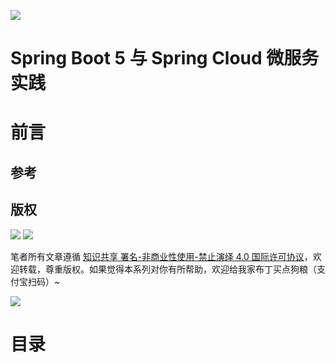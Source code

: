 

![](https://coding.net/u/hoteam/p/Cache/git/raw/master/2017/1/2/1-jYyD5v1QBFKHN1AyqHlzGA.gif)


# Spring Boot 5 与 Spring Cloud 微服务实践



# 前言


## 参考

## 版权


![](https://parg.co/bDY) ![](https://parg.co/bDm)

笔者所有文章遵循 [知识共享 署名-非商业性使用-禁止演绎 4.0 国际许可协议](https://creativecommons.org/licenses/by-nc-nd/4.0/deed.zh)，欢迎转载，尊重版权。如果觉得本系列对你有所帮助，欢迎给我家布丁买点狗粮（支付宝扫码）~

![](https://github.com/wxyyxc1992/OSS/blob/master/2017/8/1/Buding.jpg?raw=true)

# 目录